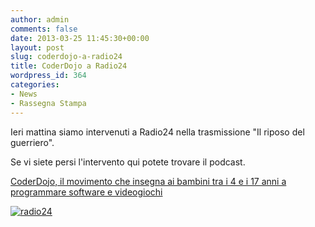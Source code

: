```yaml
---
author: admin
comments: false
date: 2013-03-25 11:45:30+00:00
layout: post
slug: coderdojo-a-radio24
title: CoderDojo a Radio24
wordpress_id: 364
categories:
- News
- Rassegna Stampa
---
```


Ieri mattina siamo intervenuti a Radio24 nella trasmissione "Il riposo del guerriero".

Se vi siete persi l'intervento qui potete trovare il podcast.

[CoderDojo, il movimento che insegna ai bambini tra i 4 e i 17 anni a
programmare software e videogiochi
](//www.radio24.ilsole24ore.com/notizie/riposo-guerriero/2013-03-22/coderdojo-movimento-insegna-bambini-170554.php)



[![radio24](//coderdojomilano.it/wp-content/uploads/2013/03/radio241.jpg)](//coderdojomilano.it/wp-content/uploads/2013/03/radio241.jpg)
